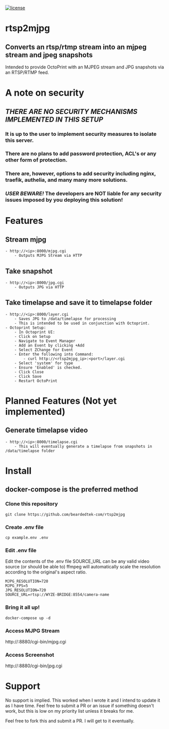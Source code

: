 [![license](https://img.shields.io/github/license/beardedtek-com/fevr)](https://github.com/BeardedTek-com/rtsp2mjpg/blob/0.1.0/LICENSE)

# rtsp2mjpg
## Converts an rtsp/rtmp stream into an mjpeg stream and jpeg snapshots
Intended to provide OctoPrint with an MJPEG stream and JPG snapshots via an RTSP/RTMP feed.



# A note on security
## ***THERE ARE NO SECURITY MECHANISMS IMPLEMENTED IN THIS SETUP***
### It is up to the user to implement security measures to isolate this server.
### There are no plans to add password protection, ACL's or any other form of protection.
### There are, however, options to add security including nginx, traefik, authelia, and many many more solutions.
### ***USER BEWARE!*** The developers are NOT liable for any security issues imposed by you deploying this solution!

# Features
## Stream mjpg
    - http://<ip>:8000/mjpg.cgi
        - Outputs MJPG Stream via HTTP
## Take snapshot
    - http://<ip>:8000/jpg.cgi
        - Outputs JPG via HTTP
## Take timelapse and save it to timelapse folder
    - http://<ip>:8000/layer.cgi
        - Saves JPG to /data/timelapse for processing
        - This is intended to be used in conjunction with Octoprint.
    - Octoprint Setup:
        - In Octoprint UI:
        - Click on Setup
        - Navigate to Event Manager
        - Add an Event by clicking +Add
        - Select ZChange for Event
        - Enter the following into Command:
            - curl http://<rtsp2mjpg_ip>:<port>/layer.cgi
        - Select 'system' for type
        - Ensure 'Enabled' is checked.
        - Click Close
        - Click Save
        - Restart OctoPrint
        


# Planned Features (Not yet implemented)
## Generate timelapse video
    - http://<ip>:8000/timelapse.cgi
        - This will eventually generate a timelapse from snapshots in /data/timelapse folder

# Install
## docker-compose is the preferred method

### Clone this repository
```
git clone https://github.com/beardedtek-com/rtsp2mjpg
```

### Create .env file
```
cp example.env .env
```

### Edit .env file
Edit the contents of the .env file
SOURCE_URL can be any valid video source (or should be able to)
ffmpeg will automatically scale the resolution according to the original's aspect ratio.
```
MJPG_RESOLUTION=720
MJPG_FPS=5
JPG_RESOLUTION=720
SOURCE_URL=rtsp://WYZE-BRIDGE:8554/camera-name
```

### Bring it all up!
```
docker-compose up -d
```

### Access MJPG Stream
http://<hostname>:8880/cgi-bin/mjpg.cgi

### Access Screenshot
http://<hostname>:8880/cgi-bin/jpg.cgi

# Support
No support is implied.  This worked when I wrote it and I intend to update it as I have time.
Feel free to submit a PR or an issue if something doesn't work, but this is low on my priority list unless it breaks for me.

Feel free to fork this and submit a PR.  I will get to it eventually.